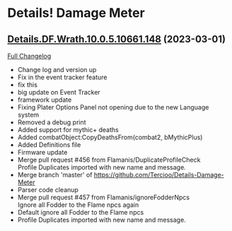 # Details! Damage Meter

## [Details.DF.Wrath.10.0.5.10661.148](https://github.com/Tercioo/Details-Damage-Meter/tree/Details.DF.Wrath.10.0.5.10661.148) (2023-03-01)
[Full Changelog](https://github.com/Tercioo/Details-Damage-Meter/compare/Details.DF.Wrath.10562.148...Details.DF.Wrath.10.0.5.10661.148) 

- Change log and version up  
- Fix in the event tracker feature  
- fix this  
- big update on Event Tracker  
- framework update  
- Fixing Plater Options Panel not opening due to the new Language system  
- Removed a debug print  
- Added support for mythic+ deaths  
- Added combatObject:CopyDeathsFrom(combat2, bMythicPlus)  
- Added Definitions file  
- Firmware update  
- Merge pull request #456 from Flamanis/DuplicateProfileCheck  
    Profile Duplicates imported with new name and message.  
- Merge branch 'master' of https://github.com/Tercioo/Details-Damage-Meter  
- Parser code cleanup  
- Merge pull request #457 from Flamanis/ignoreFodderNpcs  
    Ignore all Fodder to the Flame npcs again  
- Default ignore all Fodder to the Flame npcs  
- Profile Duplicates imported with new name and message.  
